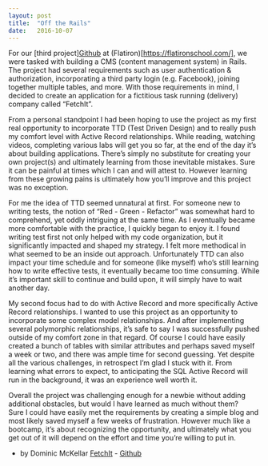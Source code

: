 ```yaml
---
layout: post
title:  "Off the Rails"
date:   2016-10-07
---
```


For our [third project][Github](https://github.com/Dom-Mc/fetch_it) at (Flatiron)[https://flatironschool.com/], we were tasked with building a CMS (content management system) in Rails. The project had several requirements such as user authentication & authorization, incorporating a third party login (e.g. Facebook), joining together multiple tables, and more. With those requirements in mind, I decided to create an application for a fictitious task running (delivery) company called “FetchIt”.  

From a personal standpoint I had been hoping to use the project as my first real opportunity to incorporate TTD (Test Driven Design) and to really push my comfort level with Active Record relationships. While reading, watching videos, completing various labs will get you so far, at the end of the day it’s about building applications. There’s simply no substitute for creating your own project(s) and ultimately learning from those inevitable mistakes. Sure it can be painful at times which I can and will attest to.  However learning from these growing pains is ultimately how you’ll improve and this project was no exception.

For me the idea of TTD seemed unnatural at first. For someone new to writing tests, the notion of “Red - Green - Refactor” was somewhat hard to comprehend, yet oddly intriguing at the same time. As I eventually became more comfortable with the practice, I quickly began to enjoy it. I found writing test first not only helped with my code organization, but it significantly impacted and shaped my strategy.  I felt more methodical in what seemed to be an inside out approach. Unfortunately TTD can also impact your time schedule and for someone (like myself) who’s still learning how to write effective tests, it eventually became too time consuming. While it’s important skill to continue and build upon, it will simply have to wait another day.

My second focus had to do with Active Record and more specifically Active Record relationships. I wanted to use this project as an opportunity to incorporate some complex model relationships. And after implementing several polymorphic relationships, it’s safe to say I was successfully pushed outside of my comfort zone in that regard. Of course I could have easily created a bunch of tables with similar attributes and perhaps saved myself a week or two, and there was ample time for second guessing. Yet despite all the various challenges, in retrospect I’m glad I stuck with it.  From learning what errors to expect, to anticipating the SQL Active Record will run in the background, it was an experience well worth it.

Overall the project was challenging enough for a newbie without adding additional obstacles, but would I have learned as much without them?  
Sure I could have easily met the requirements by creating a simple blog and most likely saved myself a few weeks of frustration.  However much like a bootcamp, it’s about recognizing the opportunity, and ultimately what you get out of it will depend on the effort and time you’re willing to put in.

- by Dominic McKellar
[FetchIt](https://dom-mckellar-fetchit.herokuapp.com/) - [Github](https://github.com/Dom-Mc/fetch_it)
